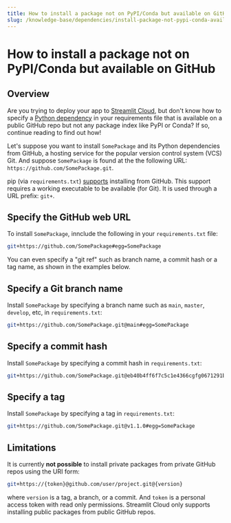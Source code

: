 ```yaml
---
title: How to install a package not on PyPI/Conda but available on GitHub
slug: /knowledge-base/dependencies/install-package-not-pypi-conda-available-github
---
```


# How to install a package not on PyPI/Conda but available on GitHub

## Overview

Are you trying to deploy your app to [Streamlit Cloud](/streamlit-cloud), but don't know how to specify a [Python dependency](/streamlit-cloud/get-started/deploy-an-app/app-dependencies#add-python-dependencies) in your requirements file that is available on a public GitHub repo but not any package index like PyPI or Conda? If so, continue reading to find out how!

Let's suppose you want to install `SomePackage` and its Python dependencies from GitHub, a hosting service for the popular version control system (VCS) Git. And suppose `SomePackage` is found at the the following URL: `https://github.com/SomePackage.git`.

pip (via `requirements.txt`) [supports](https://pip.pypa.io/en/stable/topics/vcs-support/) installing from GitHub. This support requires a working executable to be available (for Git). It is used through a URL prefix: `git+`.

## Specify the GitHub web URL

To install `SomePackage`, innclude the following in your `requirements.txt` file:

```bash
git+https://github.com/SomePackage#egg=SomePackage
```

You can even specify a "git ref" such as branch name, a commit hash or a tag name, as shown in the examples below.

## Specify a Git branch name

Install `SomePackage` by specifying a branch name such as `main`, `master`, `develop`, etc, in `requirements.txt`:

```bash
git+https://github.com/SomePackage.git@main#egg=SomePackage
```

## Specify a commit hash

Install `SomePackage` by specifying a commit hash in `requirements.txt`:

```bash
git+https://github.com/SomePackage.git@eb40b4ff6f7c5c1e4366cgfg0671291bge918#egg=SomePackage
```

## Specify a tag

Install `SomePackage` by specifying a tag in `requirements.txt`:

```bash
git+https://github.com/SomePackage.git@v1.1.0#egg=SomePackage
```

## Limitations

It is currently **not possible** to install private packages from private GitHub repos using the URI form:

```bash
git+https://{token}@github.com/user/project.git@{version}
```

where `version` is a tag, a branch, or a commit. And `token` is a personal access token with read only permissions. Streamlit Cloud only supports installing public packages from public GitHub repos.
